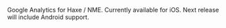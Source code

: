 Google Analytics for Haxe / NME. Currently available for iOS. Next release will include Android support.
